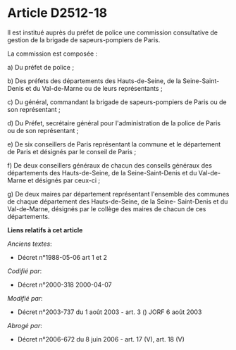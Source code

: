 # Article D2512-18

Il est institué auprès du préfet de police une commission consultative de gestion de la brigade de sapeurs-pompiers de Paris.

La commission est composée :

a) Du préfet de police ;

b) Des préfets des départements des Hauts-de-Seine, de la Seine-Saint-Denis et du Val-de-Marne ou de leurs représentants ;

c) Du général, commandant la brigade de sapeurs-pompiers de Paris ou de son représentant ;

d) Du Préfet, secrétaire général pour l'administration de la police de Paris ou de son représentant ;

e) De six conseillers de Paris représentant la commune et le département de Paris et désignés par le conseil de Paris ;

f) De deux conseillers généraux de chacun des conseils généraux des départements des Hauts-de-Seine, de la Seine-Saint-Denis
et du Val-de-Marne et désignés par ceux-ci ;

g) De deux maires par département représentant l'ensemble des communes de chaque département des Hauts-de-Seine, de la Seine-
Saint-Denis et du Val-de-Marne, désignés par le collège des maires de chacun de ces départements.

**Liens relatifs à cet article**

_Anciens textes_:

  - Décret n°1988-05-06 art 1 et 2

_Codifié par_:

  - Décret n°2000-318 2000-04-07

_Modifié par_:

  - Décret n°2003-737 du 1 août 2003 - art. 3 () JORF 6 août 2003

_Abrogé par_:

  - Décret n°2006-672 du 8 juin 2006 - art. 17 (V), art. 18 (V)
